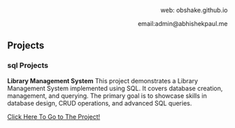 <p align='right'>web: obshake.github.io </p>
<p align='right'>email:admin@abhishekpaul.me</p>

## Projects
### sql Projects
**Library Management System**
This project demonstrates a Library Management System implemented using SQL. It covers database creation, management, and querying. The primary goal is to showcase skills in database design, CRUD operations, and advanced SQL queries.

[Click Here To Go to The Project!](https://github.com/obshake/Library-Management-System)

